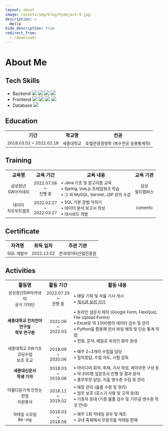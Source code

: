 ```yaml
---
layout: about
image: /assets/img/blog/hydejack-9.jpg
description: >
  Hello
hide_description: true
redirect_from:
  - /download/
---
```


<head>
  <style>
    table {
      width: 100%;
    }
    table tbody {
      width: 100%;
      margin-left: 2%;
      text-align: center;
    }
    tr {
      font-size: 13px;
    }
    th {
      font-size: 15px;
    }
    tr .contents {
      text-align: left;
    }
  </style>
</head>

# About Me

<!--author-->

## Tech Skills
- Backend
    <img src="https://img.shields.io/badge/Java-007396?style=flat&logo=Java&logoColor=white"> <img src="https://img.shields.io/badge/Spring-6DB33F?style=flat&logo=Spring&logoColor=white"> <img src="https://img.shields.io/badge/SpringBoot-6DB33F?style=flat&logo=SpringBoot&logoColor=white"> <img src="https://img.shields.io/badge/Python-3766AB?style=flat&logo=Python&logoColor=white">
- Frontend <img src="https://img.shields.io/badge/html5-E34F26?style=flat&logo=html5&logoColor=white"> <img src="https://img.shields.io/badge/css3-1572B6?style=flat&logo=css3&logoColor=white"> <img src="https://img.shields.io/badge/bootstrap-7952B3?style=flat&logo=bootstrap&logoColor=white"> <img src="https://img.shields.io/badge/vue.js-4FC08D?style=flat&logo=vue.js&logoColor=white">
- Database <img src="https://img.shields.io/badge/mysql-4479A1?style=flat&logo=mysql&logoColor=white">

<h2>Education</h2>
<table>
  <th>기간</th><th>학교명</th><th>전공</th>
  <tr>
    <td>2018.03.02 ~ 2022.02.18</td>
    <td>세종대학교</td>
    <td>호텔관광경영학 (복수전공 응용통계학)</td>
  </tr>
</table>

<h2>Training</h2>
<table>
  <tbody>
    <th>교육명</th><th>교육 기간</th><th>교육 내용</th><th>교육 기관</th>
    <tr>
      <td>삼성청년<br>SW아카데미</td>
      <td>2022.07.06<br>~<br>진행 중</td>
      <td class="contents">
        • Java 기초 및 알고리즘 교육<br>
        • Spring, Vue.js 프레임워크 학습<br>
        • 그 외 MySQL, Servlet, JSP 강의 수강
      </td>
      <td>삼성<br>멀티캠퍼스</td>
    </tr>
    <tr>
      <td>데이터<br>직무부트캠프</td>
      <td>2022.02.27<br>~<br>2022.03.27</td>
      <td class="contents">
        • SQL 기본 문법 익히기<br>
        • 데이터 분석 보고서 작성<br>
        • 대시보드 개발
      </td>
      <td>comento</td>
    </tr>
  </tbody>
</table>

<h2>Certificate</h2>
<table>
  <tbody>
    <th>자격명</th><th>취득 일자</th><th>주관 기관</th>
    <tr>
      <td>SQL 개발자</td>
      <td>2022.12.02</td>
      <td>한국데이터산업진흥원</td>
    </tr>
  </tbody>
</table>

<h2>Activities</h2>
<table>
  <tbody>
    <th>활동명</th><th>활동 기간</th><th>활동 내용</th>
    <tr>
      <td>삼성청년SW아카데미<br>공식 기자단</td>
      <td>2022.07.25<br>~<br>진행 중</td>
      <td class="contents">
        • 매달 기획 및 자율 기사 게시<br>
        • <a href="https://p-lay-ground.tistory.com/category/SSAFYcial" target="_blank">게시글 보러 가기</a>
      </td>
    </tr>
    <tr>
      <td><b>세종대학교 인지언어연구실<br>학부 연구원</b></td>
      <td>2021.06<br>~<br>2022.03</td>
      <td class="contents">
        • 온라인 설문지 제작 (Google Form, FlexiQuiz, File Upload Forms)<br>
        • Excel로 약 1500명의 데이터 검수 및 관리<br>
        • Python을 활용해 전사 파일 제작 및 단순 통계 작업<br>
        • 전화, 문자, 메일로 외국인 화자 응대
      </td>
    </tr>
    <tr>
      <td>세종대학교 SW기초코딩수업<br>보조 조교</td>
      <td>2019.09<br>~<br>2020.06</td>
      <td class="contents">
        • 매주 2~3개의 수업을 담당<br>
        • 질의응답, 수업 지도, 시험 감독
      </td>
    </tr>
    <tr>
      <td><b>세종대신문사<br>학생 기자</b></td>
      <td>2018.03<br>~<br>2019.06</td>
      <td class="contents">
        • 아이디어 회의, 취재, 기사 작성, 레이아웃 구성 등<br>
        • 약 200명 설문조사 진행 및 결과 분석<br>
        • 총무부장 담당, 지출 영수증 수집 및 관리
      </td>
    </tr>
    <tr>
      <td>아름다운가게 인천논현점<br>자원봉사</td>
      <td>2018.11<br>~<br>2019.02</td>
      <td class="contents">
        • 매장 관리 (물품 수령 및 정리)<br>
        • 업무 보조 (포스기 사용 및 고객 응대)<br>
        • 기증자 응대 (기증 물품 검수 및 기부금 영수증 작성 안내)
      </td>
    </tr>
    <tr>
      <td>칵테일 소모임<br>Be-ing</td>
      <td>2018.03<br>~<br>2018.06</td>
      <td class="contents">
        • 매주 1회 칵테일 공부 및 제조<br>
        • 교내 축제에서 무알코올 칵테일 판매
      </td>
    </tr>
  </tbody>
</table>

<!-- <h2>Contact</h2>
- **Email** dreaming990124@gmail.com
- **Instagram** assimpleas_possible
- **GitHub** [Jeeyoun-S](https://github.com/Jeeyoun-S)
- **Tistory** [PLAYGROUND with dream](https://p-lay-ground.tistory.com/) -->
